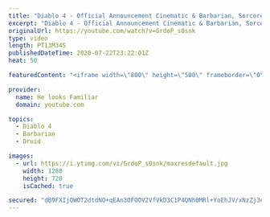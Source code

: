 ```yaml
---
title: "Diablo 4 - Official Announcement Cinematic & Barbarian, Sorcerer & Druid Official Gameplay Reaction"
excerpt: "Diablo 4 - Official Announcement Cinematic & Barbarian, Sorcerer & Druid Official Gameplay Reaction 1.Original:https://youtu.be/0SSYzl9fXOQ 2."
originalUrl: https://youtube.com/watch?v=GrdoP_s0snk
type: video
length: PT13M34S
publishedDateTime: 2020-07-22T23:22:01Z
heat: 50

featuredContent: "<iframe width=\"800\" height=\"500\" frameborder=\"0\" src=\"https://www.youtube.com/embed/GrdoP_s0snk\" allow=\"accelerometer; autoplay; encrypted-media; gyroscope; picture-in-picture\" allowfullscreen></iframe>"

provider:
  name: He looks Familiar
  domain: youtube.com

topics:
  - Diablo 4
  - Barbarian
  - Druid

images:
  - url: https://i.ytimg.com/vi/GrdoP_s0snk/maxresdefault.jpg
    width: 1280
    height: 720
    isCached: true

secured: "dB9FXIjQWOT2dtdNO+qEAn3OFOOV2VfVkD3C1P4QNh0MRl+YoEhJV/xNzZj3eNOz7bpRLJuVQ4N8M8jAd0MTt6SOuAsOduxTkt3LzIZgRIv2MTXrhrmwXmjuV51V8InWeWY9qYBjkCLXQu9A/IVjY+TJ/pJPcSHkMU9iWy39H9xWkWgH31uQHfV/XpXwZLSNlf+j1UOSE1J+tgWyQCuWrA08CeX4FVzhiVLRj5kk5LsRivpeLjT5zcHrf+TgbRYDbiujRFekeXrCnbFuD06ctFojyM/jFCHbRl1fxLfx8a7pqqB5KcMqZo1acNQ+nuEyrs6y5Uiccn6WnhtlA22O25Q8b6xpL/PeAa2wgZroZ+QBdOmX89QAKPkbl/nYymeJB9cvGdyazfuz1FD4L4zovMRCZogBGafc6wkPjji5xP0=;eqCDN5DOkPj3h2co8JTF8A=="
---
```


